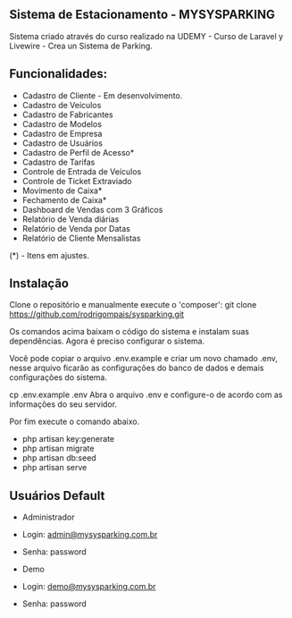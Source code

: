 ## Sistema de Estacionamento - MYSYSPARKING

Sistema criado através do curso realizado na UDEMY - Curso de Laravel y Livewire - Crea un Sistema de Parking.

## Funcionalidades:
- Cadastro de Cliente - Em desenvolvimento.
- Cadastro de Veículos
- Cadastro de Fabricantes
- Cadastro de Modelos
- Cadastro de Empresa
- Cadastro de Usuários
- Cadastro de Perfil de Acesso*
- Cadastro de Tarifas
- Controle de Entrada de Veículos
- Controle de Ticket Extraviado
- Movimento de Caixa*
- Fechamento de Caixa*
- Dashboard de Vendas com 3 Gráficos
- Relatório de Venda diárias
- Relatório de Venda por Datas
- Relatório de Cliente Mensalistas

(*) - Itens em ajustes.

## Instalação

Clone o repositório e manualmente execute o 'composer':
git clone https://github.com/rodrigompais/sysparking.git

Os comandos acima baixam o código do sistema e instalam suas dependências. Agora é preciso configurar o sistema.

Você pode copiar o arquivo .env.example e criar um novo chamado .env, nesse arquivo ficarão as configurações do banco de dados e demais configurações do sistema.

cp .env.example .env
Abra o arquivo .env e configure-o de acordo com as informações do seu servidor.

Por fim execute o comando abaixo.

- php artisan key:generate
- php artisan migrate
- php artisan db:seed
- php artisan serve

## Usuários Default

- Administrador
- Login: admin@mysysparking.com.br
- Senha: password

- Demo
- Login: demo@mysysparking.com.br
- Senha: password




